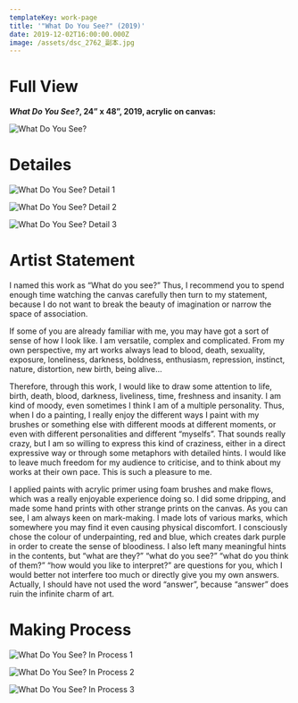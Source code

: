 ```yaml
---
templateKey: work-page
title: '"What Do You See?" (2019)'
date: 2019-12-02T16:00:00.000Z
image: /assets/dsc_2762_副本.jpg
---
```

<div class="lines-1"></div>

# Full View

<div class="lines-1"></div>

***What Do You See?*, 24” x 48”, 2019, acrylic on canvas:**

![What Do You See?](/assets/dsc_2762_副本.jpg "What Do You See?")

<div class="lines-1"></div>

# Detailes

<div class="lines-1"></div>

![What Do You See? Detail 1](/assets/dsc_2673_副本.jpg "What Do You See? Detail 1")

<div class="lines-1"></div>

![What Do You See? Detail 2](/assets/dsc_2675_副本.jpg "What Do You See? Detail 2")

<div class="lines-1"></div>

![What Do You See? Detail 3](/assets/dsc_2676_副本.jpg "What Do You See? Detail 3")

<div class="lines-1"></div>

# Artist Statement

<div class="lines-1"></div>

<!--StartFragment-->

I named this work as “What do you see?” Thus, I recommend you to spend enough time watching the canvas carefully then turn to my statement, because I do not want to break the beauty of imagination or narrow the space of association.

If some of you are already familiar with me, you may have got a sort of sense of how I look like. I am versatile, complex and complicated. From my own perspective, my art works always lead to blood, death, sexuality, exposure, loneliness, darkness, boldness, enthusiasm, repression, instinct, nature, distortion, new birth, being alive...

Therefore, through this work, I would like to draw some attention to life, birth, death, blood, darkness, liveliness, time, freshness and insanity. I am kind of moody, even sometimes I think I am of a multiple personality. Thus, when I do a painting, I really enjoy the different ways I paint with my brushes or something else with different moods at different moments, or even with different personalities and different “myselfs”. That sounds really crazy, but I am so willing to express this kind of craziness, either in a direct expressive way or through some metaphors with detailed hints. I would like to leave much freedom for my audience to criticise, and to think about my works at their own pace. This is such a pleasure to me.

I applied paints with acrylic primer using foam brushes and make flows, which was a really enjoyable experience doing so. I did some dripping, and made some hand prints with other strange prints on the canvas. As you can see, I am always keen on mark-making. I made lots of various marks, which somewhere you may find it even causing physical discomfort. I consciously chose the colour of underpainting, red and blue, which creates dark purple in order to create the sense of bloodiness. I also left many meaningful hints in the contents, but “what are they?” “what do you see?” “what do you think of them?” “how would you like to interpret?” are questions for you, which I would better not interfere too much or directly give you my own answers. Actually, I should have not used the word “answer”, because “answer” does ruin the infinite charm of art.

<!--EndFragment-->

<div class="lines-1"></div>

# Making Process

<div class="lines-1"></div>

![What Do You See? In Process 1](/assets/微信图片_20200723170134.jpg "What Do You See? In Process 1")

<div class="lines-1"></div>

![What Do You See? In Process 2](/assets/微信图片_20200723170137.jpg "What Do You See? In Process 2")

<div class="lines-1"></div>

![What Do You See? In Process 3](/assets/微信图片_20200805215622.jpg "What Do You See? In Process 3")